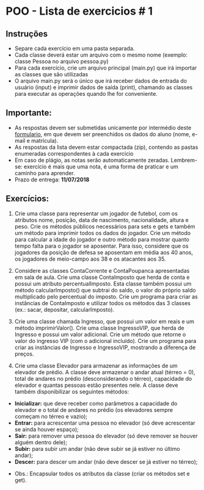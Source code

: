 # POO - Lista de exercicios \# 1

## Instruções
* Separe cada exercício em uma pasta separada.
* Cada classe deverá estar um arquivo com o mesmo nome (exemplo: classe Pessoa no arquivo pessoa.py)
* Para cada exercício, crie um arquivo principal (main.py) que irá importar as classes que são utilizadas
* O arquivo main.py será o único que irá receber dados de entrada do usuário (input) e imprimir dados de saída (print), chamando as classes para executar as operações quando lhe for conveniente.

## Importante:
* As respostas devem ser submetidas unicamente por intermédio deste [formulario](https://goo.gl/forms/9snCZKLJkDj9oM2g1), em que devem ser preenchidos os dados do aluno (nome, e-mail e matrícula).
* As respostas da lista devem estar compactada (zip), contendo as pastas enumeradas correspondentes à cada exercício
* Em caso de plágio, as notas serão automaticamente zeradas. Lembrem-se: exercício é mais que uma nota, é uma forma de praticar e um caminho para aprender.
* Prazo de entrega: **11/07/2018**

## Exercícios:
1. Crie uma classe para representar um jogador de futebol, com os atributos nome, posição, data de nascimento, nacionalidade, altura e peso. Crie os métodos públicos necessários para sets e gets e também um método para imprimir todos os dados do jogador. Crie um método para calcular a idade do jogador e outro método para mostrar quanto tempo falta para o jogador se aposentar. Para isso, considere que os jogadores da posição de defesa se aposentam em média aos 40 anos, os jogadores de meio-campo aos 38 e os atacantes aos 35.

2. Considere as classes ContaCorrente e ContaPoupanca apresentadas em sala de aula. Crie uma classe ContaImposto que herda de conta e possui um atributo percentualImposto. Esta classe também possui um método calcularImposto() que subtrai do saldo, o valor do próprio saldo multiplicado pelo percentual do imposto. Crie um programa para criar as instâncias de ContaImposto e utilizar todos os métodos das 3 classes (ex.: sacar, depositar, calcularImposto).

3. Crie uma classe chamada Ingresso, que possui um valor em reais e um método imprimirValor(). Crie uma classe IngressoVIP, que herda de Ingresso e possui um valor adicional. Crie um método que retorne o valor do ingresso VIP (com o adicional incluído). Crie um programa para criar as instâncias de Ingresso e IngressoVIP, mostrando a diferença de preços.

4. Crie uma classe Elevador para armazenar as informações de um elevador de prédio. A classe deve armazenar o andar atual (térreo = 0), total de andares no prédio (desconsiderando o térreo), capacidade do elevador e quantas pessoas estão presentes nele. A classe deve também disponibilizar os seguintes métodos:
  * **Inicializar:** que deve receber como parâmetros a capacidade do elevador e o total de andares no prédio (os elevadores sempre começam no térreo e vazio);
  * **Entrar:** para acrescentar uma pessoa no elevador (só deve acrescentar se ainda houver espaço);
  * **Sair:** para remover uma pessoa do elevador (só deve remover se houver alguém dentro dele);
  * **Subir:** para subir um andar (não deve subir se já estiver no último andar);
  * **Descer:** para descer um andar (não deve descer se já estiver no térreo);
  - Obs.: Encapsular todos os atributos da classe (criar os métodos set e get).
